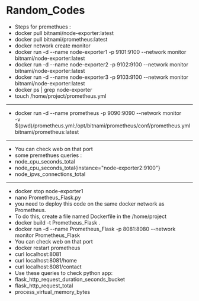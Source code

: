 # Random_Codes

* Steps for premethues :
* docker pull bitnami/node-exporter:latest
* docker pull bitnami/prometheus:latest
* docker network create monitor
* docker run -d --name node-exporter1 -p 9101:9100 --network monitor bitnami/node-exporter:latest
* docker run -d --name node-exporter2 -p 9102:9100 --network monitor bitnami/node-exporter:latest
* docker run -d --name node-exporter3 -p 9103:9100 --network monitor bitnami/node-exporter:latest
* docker ps | grep node-exporter
* touch /home/project/prometheus.yml
---
* docker run -d --name prometheus -p 9090:9090 --network monitor \
-v $(pwd)/prometheus.yml:/opt/bitnami/prometheus/conf/prometheus.yml \
bitnami/prometheus:latest
---
* You can check web on that port
* some premethues queries :
* node_cpu_seconds_total
* node_cpu_seconds_total{instance="node-exporter2:9100"}
* node_ipvs_connections_total
---
* docker stop node-exporter1
* nano Prometheus_Flask.py
* you need to deploy this code on the same docker network as Prometheus. 
* To do this, create a file named Dockerfile in the /home/project
* docker build -t Prometheus_Flask .
* docker run -d --name Prometheus_Flask -p 8081:8080 --network monitor Prometheus_Flask
* You can check web on that port
* docker restart prometheus
* curl localhost:8081
* curl localhost:8081/home
* curl localhost:8081/contact
* Use these queries to check python app:
* flask_http_request_duration_seconds_bucket
* flask_http_request_total
* process_virtual_memory_bytes
